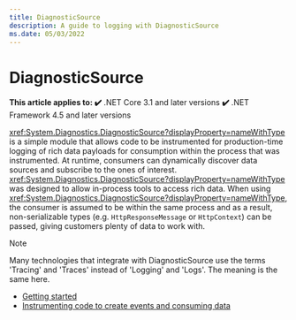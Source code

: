 ```yaml
---
title: DiagnosticSource
description: A guide to logging with DiagnosticSource
ms.date: 05/03/2022
---
```

# DiagnosticSource

**This article applies to: ✔️** .NET Core 3.1 and later versions **✔️** .NET Framework 4.5 and later versions

<xref:System.Diagnostics.DiagnosticSource?displayProperty=nameWithType> is a simple module that allows code to be instrumented for production-time
logging of rich data payloads for consumption within the process that was instrumented. At runtime, consumers can dynamically discover
data sources and subscribe to the ones of interest. <xref:System.Diagnostics.DiagnosticSource?displayProperty=nameWithType> was designed to allow in-process
tools to access rich data. When using <xref:System.Diagnostics.DiagnosticSource?displayProperty=nameWithType>, the consumer is assumed
to be within the same process and as a result, non-serializable types (e.g. `HttpResponseMessage` or `HttpContext`) can be passed,
giving customers plenty of data to work with.

> [!NOTE]
> Many technologies that integrate with DiagnosticSource use the terms 'Tracing' and 'Traces' instead of 'Logging' and 'Logs'.
> The meaning is the same here.

- [Getting started](./diagnosticsource-getting-started.md)
- [Instrumenting code to create events and consuming data](./diagnosticsource-instrumentation-consumption.md)
